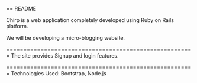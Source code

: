 == README

Chirp is a web application completely developed using Ruby on Rails platform.

We will be developing a micro-blogging website.

=======================================================
The site provides Signup and login features.

=======================================================
Technologies Used: Bootstrap, Node.js
